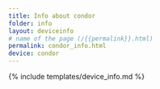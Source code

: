 ```yaml
---
title: Info about condor
folder: info
layout: deviceinfo
# name of the page (/{{permalink}}.html)
permalink: condor_info.html
device: condor
---
```

{% include templates/device_info.md %}
